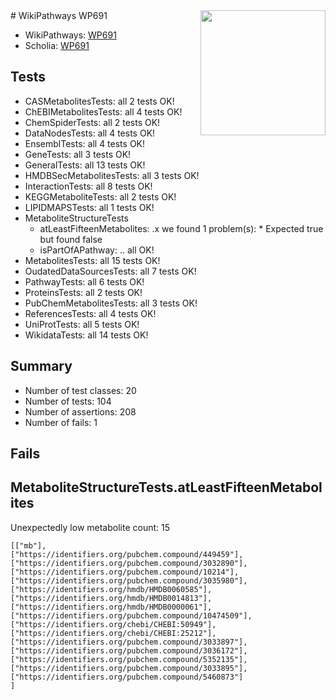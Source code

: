 <img style="float: right; width: 200px" src="https://upload.wikimedia.org/wikipedia/commons/thumb/8/83/Wplogo_with_text_500.png/640px-Wplogo_with_text_500.png" />
# WikiPathways WP691

* WikiPathways: [WP691](https://new.wikipathways.org/pathways/WP691)
* Scholia: [WP691](https://scholia.toolforge.org/wikipathways/WP691)
## Tests
* CASMetabolitesTests: all 2 tests OK!
* ChEBIMetabolitesTests: all 4 tests OK!
* ChemSpiderTests: all 2 tests OK!
* DataNodesTests: all 4 tests OK!
* EnsemblTests: all 4 tests OK!
* GeneTests: all 3 tests OK!
* GeneralTests: all 13 tests OK!
* HMDBSecMetabolitesTests: all 3 tests OK!
* InteractionTests: all 8 tests OK!
* KEGGMetaboliteTests: all 2 tests OK!
* LIPIDMAPSTests: all 1 tests OK!
* MetaboliteStructureTests
    * atLeastFifteenMetabolites: .x we found 1 problem(s):
            * Expected true but found false
    * isPartOfAPathway: .. all OK!
* MetabolitesTests: all 15 tests OK!
* OudatedDataSourcesTests: all 7 tests OK!
* PathwayTests: all 6 tests OK!
* ProteinsTests: all 2 tests OK!
* PubChemMetabolitesTests: all 3 tests OK!
* ReferencesTests: all 4 tests OK!
* UniProtTests: all 5 tests OK!
* WikidataTests: all 14 tests OK!


## Summary

* Number of test classes: 20
* Number of tests: 104
* Number of assertions: 208
* Number of fails: 1

## Fails

<a name="3b0f9401" />

## MetaboliteStructureTests.atLeastFifteenMetabolites

Unexpectedly low metabolite count: 15

```
[["mb"],
["https://identifiers.org/pubchem.compound/449459"],
["https://identifiers.org/pubchem.compound/3032890"],
["https://identifiers.org/pubchem.compound/10214"],
["https://identifiers.org/pubchem.compound/3035980"],
["https://identifiers.org/hmdb/HMDB0060585"],
["https://identifiers.org/hmdb/HMDB0014813"],
["https://identifiers.org/hmdb/HMDB0000061"],
["https://identifiers.org/pubchem.compound/10474509"],
["https://identifiers.org/chebi/CHEBI:50949"],
["https://identifiers.org/chebi/CHEBI:25212"],
["https://identifiers.org/pubchem.compound/3033897"],
["https://identifiers.org/pubchem.compound/3036172"],
["https://identifiers.org/pubchem.compound/5352135"],
["https://identifiers.org/pubchem.compound/3033895"],
["https://identifiers.org/pubchem.compound/5460873"]
]
```

